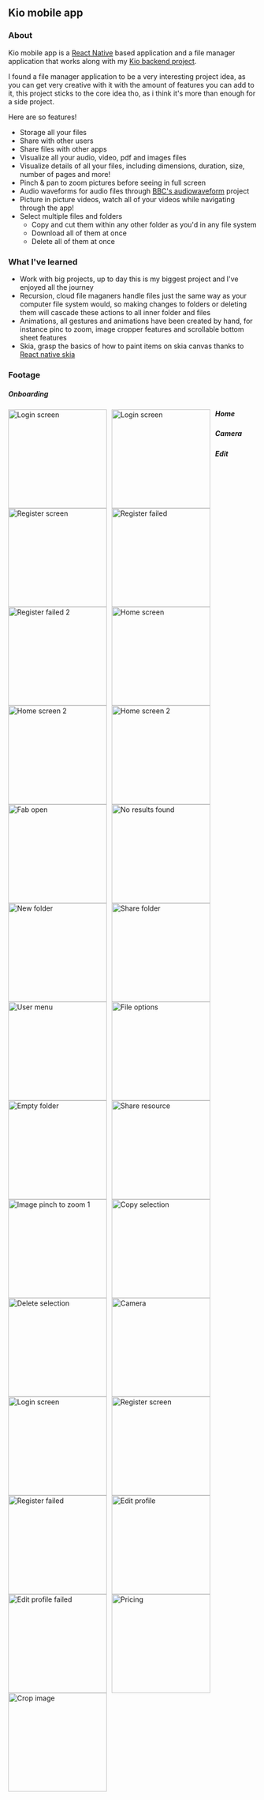 ## Kio mobile app

### About

Kio mobile app is a [React Native](https://reactnative.dev/) based application and a file manager application that works along with my [Kio backend project](https://github.com/Glazzes/kio).

I found a file manager application to be a very interesting project idea, as you can get very creative with it with the amount of features you can add to it, this project sticks to the core idea tho, as i think it's more than enough for a side project.

Here are so features!

- Storage all your files
- Share with other users
- Share files with other apps
- Visualize all your audio, video, pdf and images files
- Visualize details of all your files, including dimensions, duration, size, number of pages and more!
- Pinch & pan to zoom pictures before seeing in full screen
- Audio waveforms for audio files through [BBC's audiowaveform](https://github.com/bbc/audiowaveform) project
- Picture in picture videos, watch all of your videos while navigating through the app!
- Select multiple files and folders
  - Copy and cut them within any other folder as you'd in any file system
  - Download all of them at once
  - Delete all of them at once

### What I've learned

- Work with big projects, up to day this is my biggest project and I've enjoyed all the journey
- Recursion, cloud file maganers handle files just the same way as your computer file system would, so making changes to folders or deleting them will cascade these actions to all inner folder and files
- Animations, all gestures and animations have been created by hand, for instance pinc to zoom, image cropper features and scrollable bottom sheet features
- Skia, grasp the basics of how to paint items on skia canvas thanks to [React native skia](https://shopify.github.io/react-native-skia/)

### Footage

##### Onboarding

[<img style="float: left; margin-right: 10px" width="200px" src="./assets/screenshots/onboarding/00.png" alt="Login screen">](")
<img style="float: left; margin-right: 10px" width="200px" src="./assets/screenshots/onboarding/01.png" alt="Login screen">
<img style="float: left; margin-right: 10px" width="200px" src="./assets/screenshots/onboarding/02.png" alt="Register screen">
<img style="float: left; margin-right: 10px" width="200px" src="./assets/screenshots/onboarding/03.png" alt="Register failed">
<img style="float: left; margin-right: 10px" width="200px" src="./assets/screenshots/onboarding/04.png" alt="Register failed 2">

##### Home

[<img style="float: left; margin-right: 10px" width="200px" src="./assets/gifs/home.gif" alt="Home screen">]("")
<img style="float: left; margin-right: 10px" width="200px" src="./assets/gifs/home2.gif" alt="Home screen 2">
<img style="float: left; margin-right: 10px" width="200px" src="./assets/gifs/pinch-home.gif" alt="Home screen 2">
<img style="float: left; margin-right: 10px" width="200px" src="./assets/gifs/details.gif" alt="Fab open">
<img style="float: left; margin-right: 10px" width="200px" src="./assets/gifs/upload.gif" alt="No results found">
<img style="float: left; margin-right: 10px" width="200px" src="./assets/gifs/newfolder.gif" alt="New folder">
<img style="float: left; margin-right: 10px" width="200px" src="./assets/gifs/share.png" alt="Share folder">
<img style="float: left; margin-right: 10px" width="200px" src="./assets/gifs/pinch.gif" alt="User menu">
<img style="float: left; margin-right: 10px" width="200px" src="./assets/gifs/audio.gif" alt="File options">
<img style="float: left; margin-right: 10px" width="200px" src="./assets/gifs/video.gif" alt="Empty folder">
<img style="float: left; margin-right: 10px" width="200px" src="./assets/gifs/pdf.gif" alt="Share resource">
<img style="float: left; margin-right: 10px" width="200px" src="./assets/gifs/generic.gif" alt="Image pinch to zoom 1">
<img style="float: left; margin-right: 10px" width="200px" src="./assets/gifs/copy.gif" alt="Copy selection">
<img style="float: left; margin-right: 10px" width="200px" src="./assets/gifs/deleteselection.gif" alt="Delete selection">

##### Camera

[<img style="float: left; margin-right: 10px" width="200px" src="./assets/screenshots/camera/01.png" alt="Camera">](")
<img style="float: left; margin-right: 10px" width="200px" src="./assets/screenshots/camera/02.png" alt="Login screen">
<img style="float: left; margin-right: 10px" width="200px" src="./assets/screenshots/camera/03.png" alt="Register screen">
<img style="float: left; margin-right: 10px" width="200px" src="./assets/screenshots/camera/04.png" alt="Register failed">

##### Edit

[<img style="float: left; margin-right: 10px" width="200px" src="./assets/screenshots/edit/01.png" alt="Edit profile">]("")
<img style="float: left; margin-right: 10px" width="200px" src="./assets/screenshots/edit/02.png" alt="Edit profile failed">
<img style="float: left; margin-right: 10px" width="200px" src="./assets/screenshots/edit/03.png" alt="Pricing">
<img style="float: left; margin-right: 10px" width="200px" src="./assets/screenshots/edit/04.gif" alt="Crop image">
